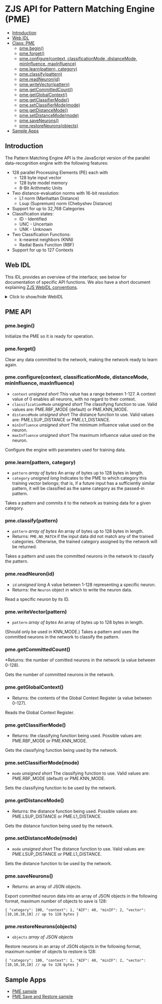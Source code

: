 ZJS API for Pattern Matching Engine (PME)
=========================================

* [Introduction](#introduction)
* [Web IDL](#web-idl)
* [Class: PME](#pme-api)
  * [pme.begin()](#pmebegin)
  * [pme.forget()](#pmeforget)
  * [pme.configure(context, classificationMode, distanceMode, minInfluence, maxInfluence)](#pmeconfigurecontext-classificationmode-distancemode-mininfluence-maxinfluence)
  * [pme.learn(pattern, category)](#pmelearnpattern-category)
  * [pme.classify(pattern)](#pmeclassifypattern)
  * [pme.readNeuron(id)](#pmereadneuronid)
  * [pme.writeVector(pattern)](#pmewritevectorpattern)
  * [pme.getCommittedCount()](#pmegetcommittedcount)
  * [pme.getGlobalContext()](#pmegetglobalcontext)
  * [pme.getClassifierMode()](#pmegetclassifiermode)
  * [pme.setClassifierMode(mode)](#pmesetclassifiermodemode)
  * [pme.getDistanceMode()](#pmegetdistancemode)
  * [pme.setDistanceMode(mode)](#pmesetdistancemodemode)
  * [pme.saveNeurons()](#pmesaveneurons)
  * [pme.restoreNeurons(objects)](#pmerestoreneuronsobjects)
* [Sample Apps](#sample-apps)

Introduction
------------
The Pattern Matching Engine API is the JavaScript version of the parallel data-recognition engine with the following features:

 - 128 parallel Processing Elements (PE) each with
     - 128 byte input vector
     - 128 byte model memory
     - 8-Bit Arithmetic Units
 - Two distance-evaluation norms with 16-bit resolution:
    - L1 norm (Manhattan Distance)
    - Lsup (Supremum) norm (Chebyshev Distance)
 - Support for up to 32,768 Categories
 - Classification states:
   - ID  - Identified
   - UNC - Uncertain
   - UNK - Unknown
 - Two Classification Functions:
   - k-nearest neighbors (KNN)
   - Radial Basis Function (RBF)
 - Support for up to 127 Contexts

Web IDL
-------
This IDL provides an overview of the interface; see below for documentation of
specific API functions.  We also have a short document explaining [ZJS WebIDL conventions](Notes_on_WebIDL.md).
<details>
<summary> Click to show/hide WebIDL</summary>
<pre>
// require returns a PME object
// var pme = require('pme');
[ReturnFromRequire]
interface PME {
    void begin();
    void forget();
    void configure(unsigned short context,
                   unsigned short classificationMode,
                   unsigned short distanceMode,
                   unsigned short minInfluence,
                   unsigned short maxInfluence);
    void learn(sequence < long > pattern, unsigned long category);
    unsigned long classify(sequence < long > pattern);
    Neuron readNeuron(unsigned long id);
    void writeVector(sequence < long > pattern);
    unsigned short getCommittedCount();
    unsigned short getGlobalContext();
    unsigned short getClassifierMode();
    void setClassifierMode(unsigned short mode);
    unsigned short getDistanceMode();
    void setDistanceMode(unsigned short mode);
    sequence < Json > saveNeurons();
    void restoreNeurons(sequence < Json > objects);
<p>
    attribute unsigned short RBF_MODE;       // RBF classification mode
    attribute unsigned short KNN_MODE;       // KNN classification mode
    attribute unsigned short L1_DISTANCE;    // L1 distance mode
    attribute unsigned short LSUP_DISTANCE;  // LSUP distance mode
    attribute unsigned long NO_MATCH;        // indicates a pattern could not
                                             // be classified
    attribute unsigned short MIN_CONTEXT;    // minimum context value
    attribute unsigned short MAX_CONTEXT;    // maximum context value
    attribute unsigned long MAX_VECTOR_SIZE; // Maximum pattern size (in bytes)
    attribute unsigned long FIRST_NEURON_ID; // ID of first neuron in network
    attribute unsigned long LAST_NEURON_ID;  // ID of last neuron in network
    attribute unsigned long MAX_NEURONS;     // Number of neurons in the network
};<p>dictionary Neuron {
    unsigned short category;
    unsigned short context;
    unsigned short AIF;
    unsigned short minIF;
};
</pre>
</details>

PME API
-------
### pme.begin()

Initialize the PME so it is ready for operation.

### pme.forget()

Clear any data committed to the network, making the network ready to learn again.

### pme.configure(context, classificationMode, distanceMode, minInfluence, maxInfluence)
* `context` *unsigned short* This value has a range between 1-127. A context value of 0 enables all neurons, with no regard to their context.
* `classificationMode` *unsigned short* The classifying function to use. Valid values are: PME.RBF_MODE (default) or PME.KNN_MODE.
* `distanceMode` *unsigned short* The distance function to use. Valid values are: PME.LSUP_DISTANCE or PME.L1_DISTANCE.
* `minInfluence` *unsigned short*  The minimum influence value used on the neuron.
* `maxInfluence` *unsigned short* The maximum influence value used on the neuron.

Configure the engine with parameters used for training data.

### pme.learn(pattern, category)
* `pattern` *array of bytes* An array of bytes up to 128 bytes in length.
* `category` *unsigned long* Indicates to the PME to which category this training vector belongs; that is, if a future input has a sufficiently similar pattern, it will be classified as the same category as the passed-in pattern.

Takes a pattern and commits it to the network as training data for a given category.

### pme.classify(pattern)
* `pattern` *array of bytes* An array of bytes up to 128 bytes in length.
* Returns: `PME.NO_MATCH` if the input data did not match any of the trained categories. Otherwise, the trained category assigned by the network will be returned.

Takes a pattern and uses the committed neurons in the network to classify the pattern.

### pme.readNeuron(id)
* `id` *unsigned long* A value between 1-128 representing a specific neuron.
* Returns: the `Neuron` object in which to write the neuron data.

Read a specific neuron by its ID.

### pme.writeVector(pattern)
* `pattern` *array of bytes* An array of bytes up to 128 bytes in length.

(Should only be used in KNN_MODE.) Takes a pattern and uses the committed neurons in the network to classify the pattern.

### pme.getCommittedCount()
*Returns: the number of comitted neurons in the network (a value between 0-128).

Gets the number of committed neurons in the network.

### pme.getGlobalContext()
* Returns: the contents of the Global Context Register (a value between 0-127).

Reads the Global Context Register.

### pme.getClassifierMode()
* Returns: the classifying function being used. Possible values are: PME.RBF_MODE or PME.KNN_MODE.

Gets the classifying function being used by the network.

### pme.setClassifierMode(mode)
* `mode` *unsigned short* The classifying function to use. Valid values are: PME.RBF_MODE (default) or PME.KNN_MODE.

Sets the classifying function to be used by the network.

### pme.getDistanceMode()
* Returns: the distance function being used. Possible values are: PME.LSUP_DISTANCE or PME.L1_DISTANCE.

Gets the distance function being used by the network.

### pme.setDistanceMode(mode)
* `mode` *unsigned short* The distance function to use. Valid values are: PME.LSUP_DISTANCE or PME.L1_DISTANCE.

Sets the distance function to be used by the network.

### pme.saveNeurons()
* Returns: an array of JSON objects.

Export committed neuron data into an array of JSON objects in the following format, maximum number of objects to save is 128:

`{
     "category": 100,
     "context": 1,
     "AIF": 40,
     "minIF": 2,
     "vector": [10,10,10,10] // up to 128 bytes
 }`

### pme.restoreNeurons(objects)
* `objects` *array of JSON objects*

Restore neurons in an array of JSON objects in the following format, maximum number of objects to restore is 128:

`{
     "category": 100,
     "context": 1,
     "AIF": 40,
     "minIF": 2,
     "vector": [10,10,10,10] // up to 128 bytes
 }`

Sample Apps
-----------
* [PME sample](../samples/PME.js)
* [PME Save and Restore sample](../samples/PMESaveRestore.js)
